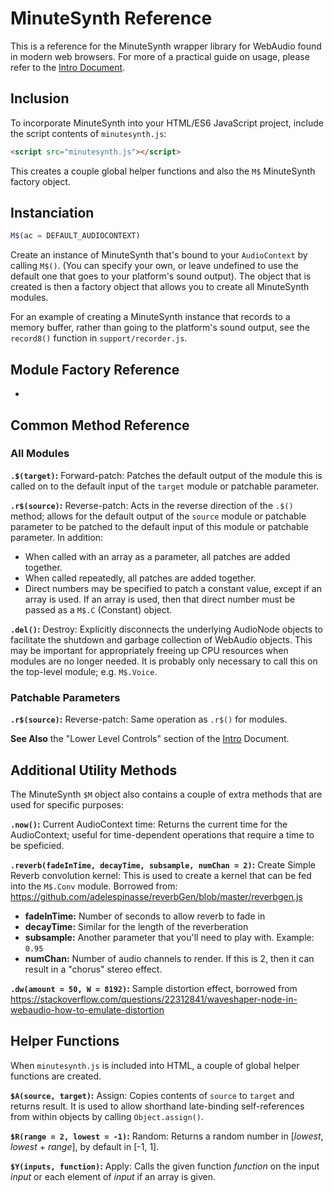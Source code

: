 # MinuteSynth Reference

This is a reference for the MinuteSynth wrapper library for WebAudio found in modern web browsers. For more of a practical guide on usage, please refer to the [Intro Document](intro.md).

## Inclusion

To incorporate MinuteSynth into your HTML/ES6 JavaScript project, include the script contents of `minutesynth.js`:

```html
<script src="minutesynth.js"></script>
```

This creates a couple global helper functions and also the `M$` MinuteSynth factory object.

## Instanciation

```javascript
M$(ac = DEFAULT_AUDIOCONTEXT)
```

Create an instance of MinuteSynth that's bound to your `AudioContext` by calling `M$()`. (You can specify your own, or leave undefined to use the default one that goes to your platform's sound output). The object that is created is then a factory object that allows you to create all MinuteSynth modules.

For an example of creating a MinuteSynth instance that records to a memory buffer, rather than going to the platform's sound output, see the `record8()` function in `support/recorder.js`.

## Module Factory Reference

*


## Common Method Reference

### All Modules

**`.$(target)`:** Forward-patch: Patches the default output of the module this is called on to the default input of the `target` module or patchable parameter.

**`.r$(source)`:** Reverse-patch: Acts in the reverse direction of the `.$()` method; allows for the default output of the `source` module or patchable parameter to be patched to the default input of this module or patchable parameter. In addition:

* When called with an array as a parameter, all patches are added together.
* When called repeatedly, all patches are added together.
* Direct numbers may be specified to patch a constant value, except if an array is used. If an array is used, then that direct number must be passed as a `M$.C` (Constant) object.

**`.del()`:** Destroy: Explicitly disconnects the underlying AudioNode objects to facilitate the shutdown and garbage collection of WebAudio objects. This may be important for appropriately freeing up CPU resources when modules are no longer needed. It is probably only necessary to call this on the top-level module; e.g. `M$.Voice`.

### Patchable Parameters

**`.r$(source)`:** Reverse-patch: Same operation as `.r$()` for modules.

**See Also** the "Lower Level Controls" section of the [Intro](intro.md) Document.

## Additional Utility Methods

The MinuteSynth `$M` object also contains a couple of extra methods that are used for specific purposes:

**`.now()`:** Current AudioContext time: Returns the current time for the AudioContext; useful for time-dependent operations that require a time to be speficied.

**`.reverb(fadeInTime, decayTime, subsample, numChan = 2)`:** Create Simple Reverb convolution kernel: This is used to create a kernel that can be fed into the `M$.Conv` module. Borrowed from: https://github.com/adelespinasse/reverbGen/blob/master/reverbgen.js

* **fadeInTime:** Number of seconds to allow reverb to fade in
* **decayTime:** Similar for the length of the reverberation
* **subsample:** Another parameter that you'll need to play with. Example: `0.95`
* **numChan:** Number of audio channels to render. If this is 2, then it can result in a "chorus" stereo effect.

**`.dw(amount = 50, W = 8192)`:** Sample distortion effect, borrowed from https://stackoverflow.com/questions/22312841/waveshaper-node-in-webaudio-how-to-emulate-distortion

## Helper Functions

When `minutesynth.js` is included into HTML, a couple of global helper functions are created.

**`$A(source, target)`:** Assign: Copies contents of `source` to `target` and returns result. It is used to allow shorthand late-binding self-references from within objects by calling `Object.assign()`.

**`$R(range = 2, lowest = -1)`:** Random: Returns a random number in [*lowest*, *lowest* + *range*], by default in [-1, 1].

**`$Y(inputs, function)`:** Apply: Calls the given function *function* on the input *input* or each element of *input* if an array is given.
